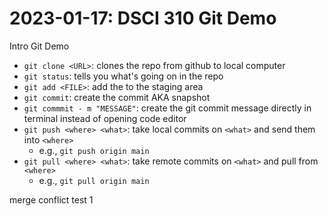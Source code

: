 # 2023-01-17: DSCI 310 Git Demo
Intro Git Demo

- `git clone <URL>`: clones the repo from github to local computer
- `git status`: tells you what's going on in the repo
- `git add <FILE>`: add the <FILE> to the staging area
-  `git commit`: create the commit AKA snapshot
- `git commmit - m "MESSAGE"`: create the git commit message directly in terminal instead of opening code editor
- `git push <where> <what>`: take local commits on `<what>` and send them into `<where>`
    - e.g., `git push origin main`
- `git pull <where> <what>`: take remote commits on `<what>` and pull from `<where>`
    - e.g., `git pull origin main`
    
merge conflict test 1
